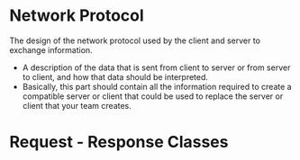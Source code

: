 # Network Protocol
The design of the network protocol used by the client and server to exchange information.

- A description of the data that is sent from client to server or from server to client,
and how that data should be interpreted.
- Basically, this part should contain all the information required to create a compatible
server or client that could be used to replace the server or client that your team
creates.
  
# Request - Response Classes